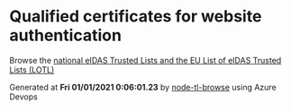 # Qualified certificates for website authentication 
 Browse the [national eIDAS Trusted Lists and the EU List of eIDAS Trusted Lists (LOTL)](https://webgate.ec.europa.eu/tl-browser/#/) 
 
 
Generated at **Fri 01/01/2021  0:06:01.23** by [node-tl-browse](https://github.com/ymedlop/node-tl-browser) using Azure Devops 
